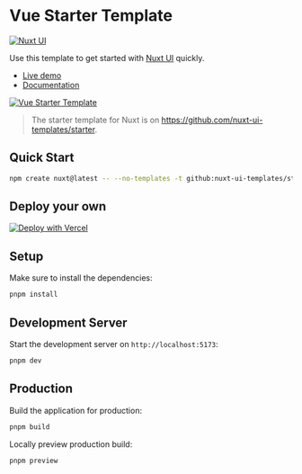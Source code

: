 # Vue Starter Template

[![Nuxt UI](https://img.shields.io/badge/Made%20with-Nuxt%20UI-00DC82?logo=nuxt&labelColor=020420)](https://ui.nuxt.com)

Use this template to get started with [Nuxt UI](https://ui.nuxt.com) quickly.

- [Live demo](https://starter-vue-template.nuxt.dev/)
- [Documentation](https://ui4.nuxt.com/docs/getting-started/installation/vue)

<a href="https://starter-vue-template.nuxt.dev/" target="_blank">
  <picture>
    <source media="(prefers-color-scheme: dark)" srcset="https://ui4.nuxt.com/assets/templates/vue/starter-dark.png">
    <source media="(prefers-color-scheme: light)" srcset="https://ui4.nuxt.com/assets/templates/vue/starter-light.png">
    <img alt="Vue Starter Template" src="https://ui4.nuxt.com/assets/templates/vue/starter-light.png">
  </picture>
</a>

> The starter template for Nuxt is on https://github.com/nuxt-ui-templates/starter.

## Quick Start

```bash [Terminal]
npm create nuxt@latest -- --no-templates -t github:nuxt-ui-templates/starter-vue
```

## Deploy your own

[![Deploy with Vercel](https://vercel.com/button)](https://vercel.com/new/clone?repository-url=https%3A%2F%2Fgithub.com%2Fnuxt-ui-templates%2Fstarter-vue&demo-image=https%3A%2F%2Fui4.nuxt.com%2Fassets%2Ftemplates%2Fvue%2Fstarter-dark.png&demo-url=https%3A%2F%2Fstarter-vue-template.nuxt.dev%2F&demo-title=Vue%20Starter%20Template&demo-description=A%20minimal%20template%20to%20get%20started%20with%20Nuxt%20UI.)

## Setup

Make sure to install the dependencies:

```bash
pnpm install
```

## Development Server

Start the development server on `http://localhost:5173`:

```bash
pnpm dev
```

## Production

Build the application for production:

```bash
pnpm build
```

Locally preview production build:

```bash
pnpm preview
```
